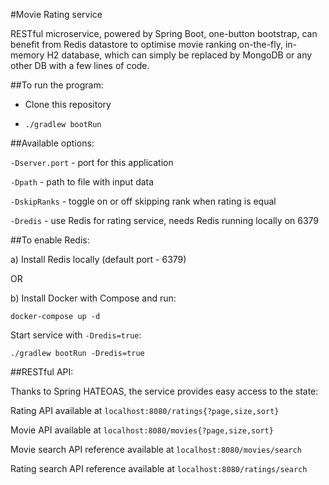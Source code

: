 #Movie Rating service

RESTful microservice, powered by Spring Boot, one-button bootstrap, can benefit from Redis datastore to optimise movie ranking on-the-fly, in-memory H2 database, which can simply be replaced by MongoDB or any other DB with a few lines of code. 

##To run the program:

- Clone this repository

- `./gradlew bootRun`

##Available options:

`-Dserver.port` - port for this application

`-Dpath` - path to file with input data

`-DskipRanks` - toggle on or off skipping rank when rating is equal

`-Dredis` - use Redis for rating service, needs Redis running locally on 6379

##To enable Redis:

a) Install Redis locally (default port - 6379)

OR 

b) Install Docker with Compose and run:

`docker-compose up -d`

Start service with `-Dredis=true`:

`./gradlew bootRun -Dredis=true`


##RESTful API:

Thanks to Spring HATEOAS, the service provides easy access to the state:

Rating API available at `localhost:8080/ratings{?page,size,sort}`

Movie API available at `localhost:8080/movies{?page,size,sort}`

Movie search API reference available at `localhost:8080/movies/search`

Rating search API reference available at `localhost:8080/ratings/search`
